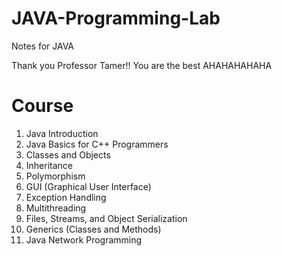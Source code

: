 # JAVA-Programming-Lab

Notes for JAVA

Thank you Professor Tamer!!
You are the best AHAHAHAHAHA

# Course
1. Java Introduction
2. Java Basics for C++ Programmers
3. Classes and Objects
4. Inheritance
5. Polymorphism
6. GUI (Graphical User Interface)
7. Exception Handling
8. Multithreading
9. Files, Streams, and Object Serialization
10. Generics (Classes and Methods)
11. Java Network Programming